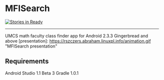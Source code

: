 MFISearch
=========

[![Stories in Ready](https://badge.waffle.io/PrzyjacielePrzyrody/MFISearch.png?label=ready&title=Ready)](http://waffle.io/PrzyjacielePrzyrody/MFISearch)

--------
UMCS math faculty class finder app for Android 2.3.3 Gingerbread and above
[presentation]: https://rszczers.abraham.linuxpl.info/animation.gif "MFISearch presentation"

Requirements
--------

Android Studio 1.1 Beta 3 
Gradle 1.0.1
